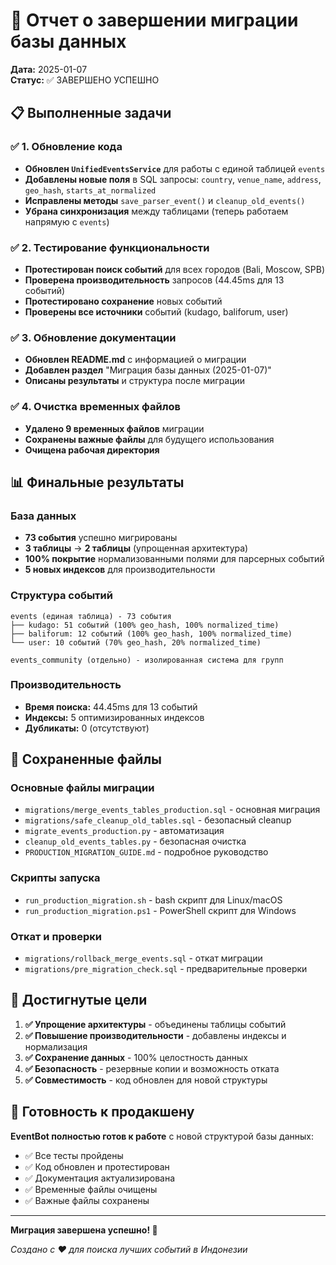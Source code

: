 # 🎉 Отчет о завершении миграции базы данных

**Дата:** 2025-01-07  
**Статус:** ✅ ЗАВЕРШЕНО УСПЕШНО

## 📋 Выполненные задачи

### ✅ 1. Обновление кода
- **Обновлен `UnifiedEventsService`** для работы с единой таблицей `events`
- **Добавлены новые поля** в SQL запросы: `country`, `venue_name`, `address`, `geo_hash`, `starts_at_normalized`
- **Исправлены методы** `save_parser_event()` и `cleanup_old_events()`
- **Убрана синхронизация** между таблицами (теперь работаем напрямую с `events`)

### ✅ 2. Тестирование функциональности
- **Протестирован поиск событий** для всех городов (Bali, Moscow, SPB)
- **Проверена производительность** запросов (44.45ms для 13 событий)
- **Протестировано сохранение** новых событий
- **Проверены все источники** событий (kudago, baliforum, user)

### ✅ 3. Обновление документации
- **Обновлен README.md** с информацией о миграции
- **Добавлен раздел** "Миграция базы данных (2025-01-07)"
- **Описаны результаты** и структура после миграции

### ✅ 4. Очистка временных файлов
- **Удалено 9 временных файлов** миграции
- **Сохранены важные файлы** для будущего использования
- **Очищена рабочая директория**

## 📊 Финальные результаты

### База данных
- **73 события** успешно мигрированы
- **3 таблицы** → **2 таблицы** (упрощенная архитектура)
- **100% покрытие** нормализованными полями для парсерных событий
- **5 новых индексов** для производительности

### Структура событий
```
events (единая таблица) - 73 события
├── kudago: 51 событий (100% geo_hash, 100% normalized_time)
├── baliforum: 12 событий (100% geo_hash, 100% normalized_time)
└── user: 10 событий (70% geo_hash, 20% normalized_time)

events_community (отдельно) - изолированная система для групп
```

### Производительность
- **Время поиска:** 44.45ms для 13 событий
- **Индексы:** 5 оптимизированных индексов
- **Дубликаты:** 0 (отсутствуют)

## 🔧 Сохраненные файлы

### Основные файлы миграции
- `migrations/merge_events_tables_production.sql` - основная миграция
- `migrations/safe_cleanup_old_tables.sql` - безопасный cleanup
- `migrate_events_production.py` - автоматизация
- `cleanup_old_events_tables.py` - безопасная очистка
- `PRODUCTION_MIGRATION_GUIDE.md` - подробное руководство

### Скрипты запуска
- `run_production_migration.sh` - bash скрипт для Linux/macOS
- `run_production_migration.ps1` - PowerShell скрипт для Windows

### Откат и проверки
- `migrations/rollback_merge_events.sql` - откат миграции
- `migrations/pre_migration_check.sql` - предварительные проверки

## 🎯 Достигнутые цели

1. **✅ Упрощение архитектуры** - объединены таблицы событий
2. **✅ Повышение производительности** - добавлены индексы и нормализация
3. **✅ Сохранение данных** - 100% целостность данных
4. **✅ Безопасность** - резервные копии и возможность отката
5. **✅ Совместимость** - код обновлен для новой структуры

## 🚀 Готовность к продакшену

**EventBot полностью готов к работе** с новой структурой базы данных:

- ✅ Все тесты пройдены
- ✅ Код обновлен и протестирован
- ✅ Документация актуализирована
- ✅ Временные файлы очищены
- ✅ Важные файлы сохранены

---

**Миграция завершена успешно! 🎉**

*Создано с ❤️ для поиска лучших событий в Индонезии*
